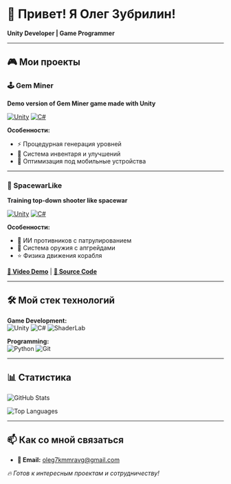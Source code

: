 # 👋 Привет! Я Олег Зубрилин!
**Unity Developer | Game Programmer**  

---

## 🎮 Мои проекты

### 🕹️ Gem Miner  
**Demo version of Gem Miner game made with Unity**  

[![Unity](https://img.shields.io/badge/Unity-100000?logo=unity&logoColor=white)](https://unity.com)
[![C#](https://img.shields.io/badge/C%23-239120?logo=c-sharp&logoColor=white)](https://docs.microsoft.com/en-us/dotnet/csharp/)

**Особенности:**  
- ⚡ Процедурная генерация уровней  
- 💎 Система инвентаря и улучшений  
- 🎯 Оптимизация под мобильные устройства  

---

### 🚀 SpacewarLike  
**Training top-down shooter like spacewar**  

[![Unity](https://img.shields.io/badge/Unity-100000?logo=unity&logoColor=white)](https://unity.com)
[![C#](https://img.shields.io/badge/C%23-239120?logo=c-sharp&logoColor=white)](https://docs.microsoft.com/en-us/dotnet/csharp/)

**Особенности:**  
- 🤖 ИИ противников с патрулированием  
- 🔫 Система оружия с апгрейдами  
- ⭐ Физика движения корабля  

**[🎥 Video Demo](<video src='https://youtu.be/ACwoBz6jULk' width=180/>)** | **[📁 Source Code](/spacewarlike)**

---

## 🛠️ Мой стек технологий

**Game Development:**  
![Unity](https://img.shields.io/badge/Unity-100000?logo=unity&logoColor=white)
![C#](https://img.shields.io/badge/C%23-239120?logo=c-sharp&logoColor=white)
![ShaderLab](https://img.shields.io/badge/ShaderLab-8A2BE2)

**Programming:**  
![Python](https://img.shields.io/badge/Python-3776AB?logo=python&logoColor=white)
![Git](https://img.shields.io/badge/Git-F05032?logo=git&logoColor=white)

---

## 📊 Статистика

![GitHub Stats](https://github-readme-stats.vercel.app/api?username=w0nde4&show_icons=true&theme=radical)

![Top Languages](https://github-readme-stats.vercel.app/api/top-langs/?username=w0nde4&layout=compact&theme=radical)

---

## 📫 Как со мной связаться

- **📧 Email:** oleg7kmmravg@gmail.com    

*🔥 Готов к интересным проектам и сотрудничеству!*
